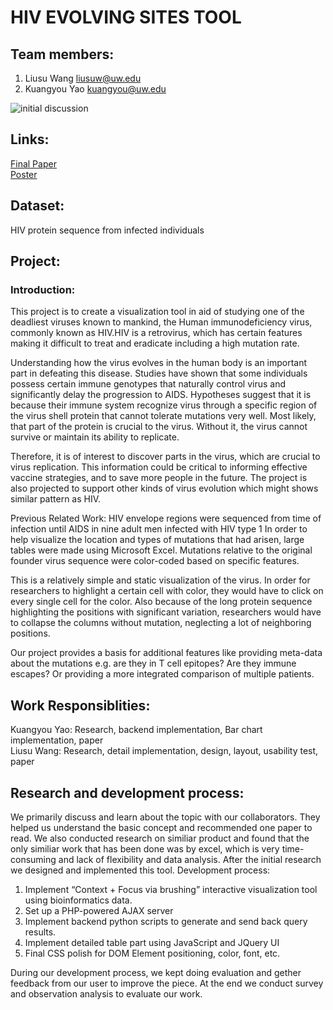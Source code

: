 # HIV EVOLVING SITES TOOL
## Team members:
1.	Liusu Wang    liusuw@uw.edu
2.	Kuangyou Yao     kuangyou@uw.edu

![initial discussion](https://cloud.githubusercontent.com/assets/4379884/8109119/f9b19f5a-1009-11e5-87fe-87e5a268713c.png)


## Links:<br />
[Final Paper](Final/paper-liusuw-kuangyou.pdf) <br />
[Poster](Final/poster-liusuw-kuangyou.png) <br />

## Dataset: 
HIV protein sequence from infected individuals

## Project:

### Introduction:
This project is to create a visualization tool in aid of studying one of the deadliest viruses known to mankind, the Human immunodeficiency virus, commonly known as HIV.HIV is a retrovirus, which has certain features making it difficult to treat and eradicate including a high mutation rate. 

Understanding how the virus evolves in the human body is an important part in defeating this disease. Studies have shown that some individuals possess certain immune genotypes that naturally control virus and significantly delay the progression to AIDS. Hypotheses suggest that it is because their immune system recognize virus through a specific region of the virus shell protein that cannot tolerate mutations very well. Most likely, that part of the protein is crucial to the virus. Without it, the virus cannot survive or maintain its ability to replicate. 

Therefore, it is of interest to discover parts in the virus, which are crucial to virus replication. This information could be critical to informing effective vaccine strategies, and to save more people in the future. The project is also projected to support other kinds of virus evolution which might shows similar pattern as HIV.

Previous Related Work:
HIV envelope regions were sequenced from time of infection until AIDS in nine adult men infected with HIV type 1 In order to help visualize the location and types of mutations that had arisen, large tables were made using Microsoft Excel.  Mutations relative to the original founder virus sequence were color-coded based on specific features.

This is a relatively simple and static visualization of the virus. In order for researchers to highlight a certain cell with color, they would have to click on every single cell for the color. Also because of the long protein sequence highlighting the positions with significant variation, researchers would have to collapse the columns without mutation, neglecting a lot of neighboring positions.

Our project provides a basis for additional features like providing meta-data about the mutations e.g. are they in T cell epitopes? Are they immune escapes? Or providing a more integrated comparison of multiple patients. 


## Work Responsiblities:

Kuangyou Yao: Research, backend implementation, Bar chart implementation, paper<br />
Liusu Wang: Research, detail implementation, design, layout, usability test, paper

## Research and development process:

We primarily discuss and learn about the topic with our collaborators. They helped us understand the basic concept and recommended one paper to read. We also conducted research on similiar product and found that the only similiar work that has been done was by excel, which is very time-consuming and lack of flexibility and data analysis. After the initial research we designed and implemented this tool.
Development process:
1.	Implement “Context + Focus via brushing” interactive visualization tool using bioinformatics data. 
2.	Set up a PHP-powered AJAX server
3.	Implement backend python scripts to generate and send back query results.
4.	Implement detailed table part using JavaScript and JQuery UI
5.	Final CSS polish for DOM Element positioning, color, font, etc.

During our development process, we kept doing evaluation and gether feedback from our user to improve the piece. At the end we conduct survey and observation analysis to evaluate our work.



